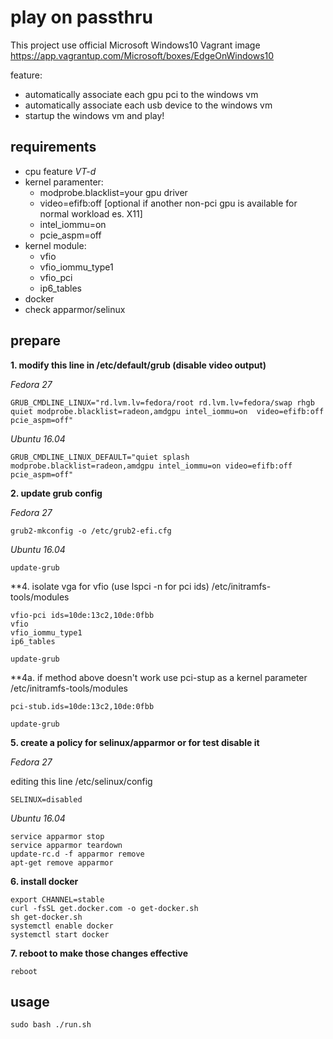 # play on passthru

This project use official Microsoft Windows10 Vagrant image https://app.vagrantup.com/Microsoft/boxes/EdgeOnWindows10

feature:
- automatically associate each gpu pci to the windows vm
- automatically associate each usb device to the windows vm
- startup the windows vm and play!

## requirements

- cpu feature _VT-d_
- kernel paramenter:
  - modprobe.blacklist=your gpu driver
  - video=efifb:off [optional if another non-pci gpu is available for normal workload es. X11]
  - intel_iommu=on
  - pcie_aspm=off
- kernel module:
  - vfio
  - vfio_iommu_type1
  - vfio_pci
  - ip6_tables
- docker
- check apparmor/selinux

## prepare

**1\. modify this line in /etc/default/grub (disable video output)**  

 _Fedora 27_
```
GRUB_CMDLINE_LINUX="rd.lvm.lv=fedora/root rd.lvm.lv=fedora/swap rhgb quiet modprobe.blacklist=radeon,amdgpu intel_iommu=on  video=efifb:off pcie_aspm=off"
```
_Ubuntu 16.04_
```
GRUB_CMDLINE_LINUX_DEFAULT="quiet splash modprobe.blacklist=radeon,amdgpu intel_iommu=on video=efifb:off pcie_aspm=off"
```

**2\. update grub config**  

_Fedora 27_
```
grub2-mkconfig -o /etc/grub2-efi.cfg
```
_Ubuntu 16.04_
```
update-grub
```

**4\. isolate vga for vfio (use lspci -n for pci ids) /etc/initramfs-tools/modules
```
vfio-pci ids=10de:13c2,10de:0fbb
vfio
vfio_iommu_type1
ip6_tables
```
```
update-grub
```
**4a\. if method above doesn't work use pci-stup as a kernel parameter /etc/initramfs-tools/modules

```
pci-stub.ids=10de:13c2,10de:0fbb
```
```
update-grub
```

**5\. create a policy for selinux/apparmor or for test disable it**  

_Fedora 27_  

editing this line /etc/selinux/config
```
SELINUX=disabled
```
_Ubuntu 16.04_
```
service apparmor stop
service apparmor teardown
update-rc.d -f apparmor remove
apt-get remove apparmor
```


**6\. install docker**  
```
export CHANNEL=stable
curl -fsSL get.docker.com -o get-docker.sh
sh get-docker.sh
systemctl enable docker
systemctl start docker
```

**7\. reboot to make those changes effective**  
```
reboot
```

## usage

```
sudo bash ./run.sh
```
